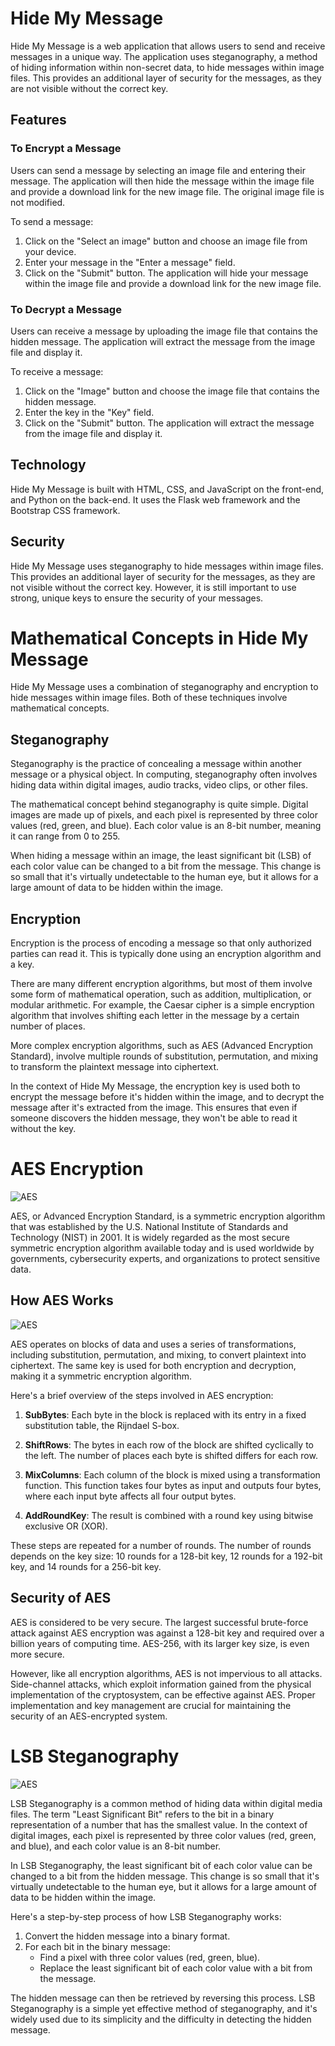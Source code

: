 # Hide My Message

Hide My Message is a web application that allows users to send and receive messages in a unique way. The application uses steganography, a method of hiding information within non-secret data, to hide messages within image files. This provides an additional layer of security for the messages, as they are not visible without the correct key.

## Features

### To Encrypt a Message

Users can send a message by selecting an image file and entering their message. The application will then hide the message within the image file and provide a download link for the new image file. The original image file is not modified.

To send a message:

1. Click on the "Select an image" button and choose an image file from your device.
2. Enter your message in the "Enter a message" field.
3. Click on the "Submit" button. The application will hide your message within the image file and provide a download link for the new image file.

### To Decrypt a Message

Users can receive a message by uploading the image file that contains the hidden message. The application will extract the message from the image file and display it.

To receive a message:

1. Click on the "Image" button and choose the image file that contains the hidden message.
2. Enter the key in the "Key" field.
3. Click on the "Submit" button. The application will extract the message from the image file and display it.

## Technology

Hide My Message is built with HTML, CSS, and JavaScript on the front-end, and Python on the back-end. It uses the Flask web framework and the Bootstrap CSS framework.

## Security

Hide My Message uses steganography to hide messages within image files. This provides an additional layer of security for the messages, as they are not visible without the correct key. However, it is still important to use strong, unique keys to ensure the security of your messages.


# Mathematical Concepts in Hide My Message

Hide My Message uses a combination of steganography and encryption to hide messages within image files. Both of these techniques involve mathematical concepts.

## Steganography

Steganography is the practice of concealing a message within another message or a physical object. In computing, steganography often involves hiding data within digital images, audio tracks, video clips, or other files.

The mathematical concept behind steganography is quite simple. Digital images are made up of pixels, and each pixel is represented by three color values (red, green, and blue). Each color value is an 8-bit number, meaning it can range from 0 to 255.

When hiding a message within an image, the least significant bit (LSB) of each color value can be changed to a bit from the message. This change is so small that it's virtually undetectable to the human eye, but it allows for a large amount of data to be hidden within the image.

## Encryption

Encryption is the process of encoding a message so that only authorized parties can read it. This is typically done using an encryption algorithm and a key.

There are many different encryption algorithms, but most of them involve some form of mathematical operation, such as addition, multiplication, or modular arithmetic. For example, the Caesar cipher is a simple encryption algorithm that involves shifting each letter in the message by a certain number of places.

More complex encryption algorithms, such as AES (Advanced Encryption Standard), involve multiple rounds of substitution, permutation, and mixing to transform the plaintext message into ciphertext.

In the context of Hide My Message, the encryption key is used both to encrypt the message before it's hidden within the image, and to decrypt the message after it's extracted from the image. This ensures that even if someone discovers the hidden message, they won't be able to read it without the key.

# AES Encryption

![AES](/static/image/2.jpg)

AES, or Advanced Encryption Standard, is a symmetric encryption algorithm that was established by the U.S. National Institute of Standards and Technology (NIST) in 2001. It is widely regarded as the most secure symmetric encryption algorithm available today and is used worldwide by governments, cybersecurity experts, and organizations to protect sensitive data.

## How AES Works

![AES](/static/image/1.jpg)

AES operates on blocks of data and uses a series of transformations, including substitution, permutation, and mixing, to convert plaintext into ciphertext. The same key is used for both encryption and decryption, making it a symmetric encryption algorithm.

Here's a brief overview of the steps involved in AES encryption:

1. **SubBytes**: Each byte in the block is replaced with its entry in a fixed substitution table, the Rijndael S-box.

2. **ShiftRows**: The bytes in each row of the block are shifted cyclically to the left. The number of places each byte is shifted differs for each row.

3. **MixColumns**: Each column of the block is mixed using a transformation function. This function takes four bytes as input and outputs four bytes, where each input byte affects all four output bytes.

4. **AddRoundKey**: The result is combined with a round key using bitwise exclusive OR (XOR).

These steps are repeated for a number of rounds. The number of rounds depends on the key size: 10 rounds for a 128-bit key, 12 rounds for a 192-bit key, and 14 rounds for a 256-bit key.

## Security of AES

AES is considered to be very secure. The largest successful brute-force attack against AES encryption was against a 128-bit key and required over a billion years of computing time. AES-256, with its larger key size, is even more secure.

However, like all encryption algorithms, AES is not impervious to all attacks. Side-channel attacks, which exploit information gained from the physical implementation of the cryptosystem, can be effective against AES. Proper implementation and key management are crucial for maintaining the security of an AES-encrypted system.


# LSB Steganography

![AES](/static/image/3.png)

LSB Steganography is a common method of hiding data within digital media files. The term "Least Significant Bit" refers to the bit in a binary representation of a number that has the smallest value. In the context of digital images, each pixel is represented by three color values (red, green, and blue), and each color value is an 8-bit number.

In LSB Steganography, the least significant bit of each color value can be changed to a bit from the hidden message. This change is so small that it's virtually undetectable to the human eye, but it allows for a large amount of data to be hidden within the image.

Here's a step-by-step process of how LSB Steganography works:

1. Convert the hidden message into a binary format.
2. For each bit in the binary message:
    - Find a pixel with three color values (red, green, blue).
    - Replace the least significant bit of each color value with a bit from the message.

The hidden message can then be retrieved by reversing this process. LSB Steganography is a simple yet effective method of steganography, and it's widely used due to its simplicity and the difficulty in detecting the hidden message.